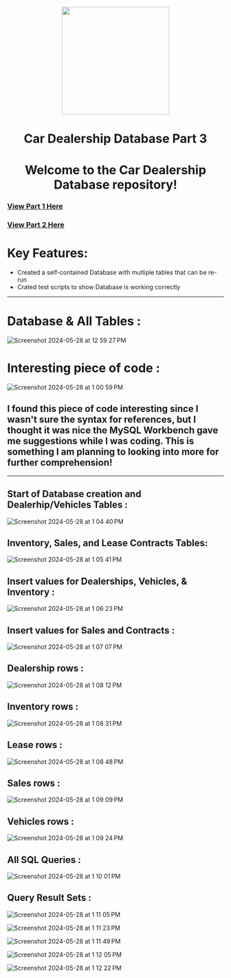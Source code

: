 
<p align="center">

  <img src="https://github.com/twentyfive21/car-dealership-database/assets/107441301/0501d050-0ecd-4c72-ab9f-c3156a3bf2d6" height="250">
</p>

<h1 align="center">Car Dealership Database Part 3</h1> 
<h1 align="center"> Welcome to the Car Dealership Database repository! </h1>

### [View Part 1 Here](https://github.com/twentyfive21/car-dealership)
### [View Part 2 Here](https://github.com/twentyfive21/adv-dealership)
# Key Features:
- Created a self-contained Database with mutliple tables that can be re-run
- Crated test scripts to show Database is working correctly

---
# Database & All Tables : 
![Screenshot 2024-05-28 at 12 59 27 PM](https://github.com/twentyfive21/car-dealership-database/assets/107441301/0db4f3e4-c3bd-40b9-8ddf-df934d6794e1)

# Interesting piece of code :
![Screenshot 2024-05-28 at 1 00 59 PM](https://github.com/twentyfive21/car-dealership-database/assets/107441301/031f963d-16e3-4196-86e0-f5d920728e94)

## I found this piece of code interesting since I wasn't sure the syntax for references, but I thought it was nice the MySQL Workbench gave me suggestions while I was coding. This is something I am planning to looking into more for further comprehension!

---

## Start of Database creation and Dealerhip/Vehicles Tables  : 
![Screenshot 2024-05-28 at 1 04 40 PM](https://github.com/twentyfive21/car-dealership-database/assets/107441301/3f4da254-e98f-46e1-aad5-503da90ecc82)

## Inventory, Sales, and Lease Contracts Tables: 
![Screenshot 2024-05-28 at 1 05 41 PM](https://github.com/twentyfive21/car-dealership-database/assets/107441301/2f6b59f6-ba04-4984-a7ee-80087a57a8ff)



## Insert values for Dealerships, Vehicles, & Inventory : 
![Screenshot 2024-05-28 at 1 06 23 PM](https://github.com/twentyfive21/car-dealership-database/assets/107441301/5bb748d5-c1f3-47a7-940a-5e4af239e9c3)

## Insert values for Sales and Contracts : 
![Screenshot 2024-05-28 at 1 07 07 PM](https://github.com/twentyfive21/car-dealership-database/assets/107441301/14e7fca9-5aae-4134-9e3c-8805d7dbc33d)


## Dealership rows : 
![Screenshot 2024-05-28 at 1 08 12 PM](https://github.com/twentyfive21/car-dealership-database/assets/107441301/73b07aa2-26b3-4861-a2a2-af2bad2b7faf)


## Inventory rows : 
![Screenshot 2024-05-28 at 1 08 31 PM](https://github.com/twentyfive21/car-dealership-database/assets/107441301/4f05a60c-d7e7-4c6d-9ef7-3973a96f0c3f)

## Lease rows : 
![Screenshot 2024-05-28 at 1 08 48 PM](https://github.com/twentyfive21/car-dealership-database/assets/107441301/44235633-268b-41c0-a411-af1842014f28)

## Sales rows : 
![Screenshot 2024-05-28 at 1 09 09 PM](https://github.com/twentyfive21/car-dealership-database/assets/107441301/1b9e579e-fc84-4698-8f28-f891e9a04af3)

## Vehicles rows : 
![Screenshot 2024-05-28 at 1 09 24 PM](https://github.com/twentyfive21/car-dealership-database/assets/107441301/e20d0f0d-7e26-4136-9743-f96152019a31)

## All SQL Queries : 
![Screenshot 2024-05-28 at 1 10 01 PM](https://github.com/twentyfive21/car-dealership-database/assets/107441301/44de82f4-ff91-4e7c-b241-816d5c804e85)

## Query Result Sets : 
![Screenshot 2024-05-28 at 1 11 05 PM](https://github.com/twentyfive21/car-dealership-database/assets/107441301/dac4544c-3888-4128-a60e-ba19754c25b3)

![Screenshot 2024-05-28 at 1 11 23 PM](https://github.com/twentyfive21/car-dealership-database/assets/107441301/c5d11e13-7351-4879-a5dd-0f4032b2e4b8)

![Screenshot 2024-05-28 at 1 11 49 PM](https://github.com/twentyfive21/car-dealership-database/assets/107441301/4484f771-cf8d-4e99-8931-3e5e968aa341)

![Screenshot 2024-05-28 at 1 12 05 PM](https://github.com/twentyfive21/car-dealership-database/assets/107441301/cc28de95-80c9-4df1-b797-ac8864a33528)

![Screenshot 2024-05-28 at 1 12 22 PM](https://github.com/twentyfive21/car-dealership-database/assets/107441301/20eac0a7-1a4c-43e2-9016-a00b4348b07e)


